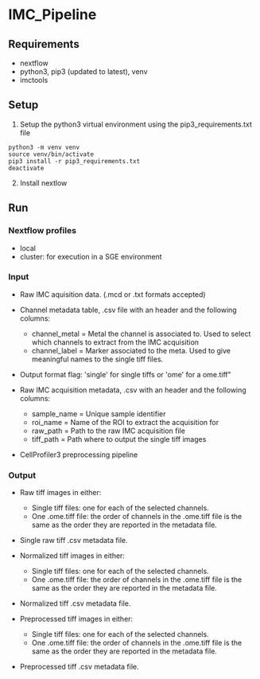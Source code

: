 # IMC_Pipeline

## Requirements
- nextflow
- python3, pip3 (updated to latest), venv
- imctools

## Setup
1. Setup the python3 virtual environment using the pip3_requirements.txt file
```
python3 -m venv venv
source venv/bin/activate
pip3 install -r pip3_requirements.txt
deactivate
```
2. Install nextlow

## Run

### Nextflow profiles
- local
- cluster: for execution in a SGE environment

### Input
- Raw IMC aquisition data. (.mcd or .txt formats accepted)
- Channel metadata table, .csv file with an header and the following columns:
  - channel_metal = Metal the channel is associated to. Used to select which channels to extract
      from the IMC acquisition
  - channel_label = Marker associated to the meta. Used to give meaningful names to the single
      tiff files. 
- Output format flag: 'single' for single tiffs or 'ome' for a ome.tiff"

- Raw IMC acquisition metadata, .csv with an header and the following columns:
  - sample_name = Unique sample identifier
  - roi_name = Name of the ROI to extract the acquisition for
  - raw_path = Path to the raw IMC acquisition file
  - tiff_path = Path where to output the single tiff images
  
- CellProfiler3 preprocessing pipeline 

### Output
- Raw tiff images in either:
  - Single tiff files: one for each of the selected channels.
  - One .ome.tiff file: the order of channels in the .ome.tiff file is the same as the order they
    are reported in the metadata file.
- Single raw tiff .csv metadata file.

- Normalized tiff images in either:
  - Single tiff files: one for each of the selected channels.
  - One .ome.tiff file: the order of channels in the .ome.tiff file is the same as the order they
    are reported in the metadata file.
- Normalized tiff .csv metadata file.

- Preprocessed tiff images in either:
  - Single tiff files: one for each of the selected channels.
  - One .ome.tiff file: the order of channels in the .ome.tiff file is the same as the order they
    are reported in the metadata file.
- Preprocessed tiff .csv metadata file.


